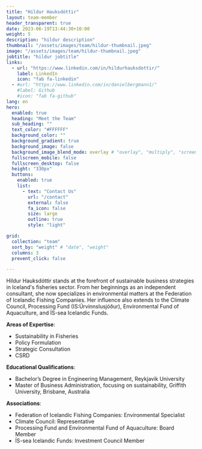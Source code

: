 ```yaml
---
title: "Hildur Hauksdóttir"
layout: team-member
header_transparent: true
date: 2023-06-19T13:44:30+10:00
weight: 5
description: "hildur description"
thumbnail: "/assets/images/team/hildur-thumbnail.jpeg"
image: "/assets/images/team/hildur-thumbnail.jpeg"
jobtitle: "hildur jobtitle"
links:
  - url: "https://www.linkedin.com/in/hildurhauksdottir/"
    label: LinkedIn
    icon: "fab fa-linkedin"
  - #url: "https://www.linkedin.com/in/danielbergmann1/"
    #label: Github
    #icon: "fab fa-github"
lang: en
hero:
  enabled: true
  heading: "Meet the Team"
  sub_heading: ""
  text_color: "#FFFFFF"
  background_color: ""
  background_gradient: true
  background_image: false
  background_image_blend_mode: overlay # "overlay", "multiply", "screen"
  fullscreen_mobile: false
  fullscreen_desktop: false
  height: "330px"
  buttons:
    enabled: true
    list:
      - text: "Contact Us"
        url: "/contact"
        external: false
        fa_icon: false
        size: large
        outline: true
        style: "light"

grid:
  collection: "team"
  sort_by: "weight" # "date", "weight"
  columns: 3
  prevent_click: false

---
```

Hildur Hauksdóttir stands at the forefront of sustainable business strategies in Iceland's fisheries sector. From her beginnings as an independent consultant, she now specializes in environmental matters at the Federation of Icelandic Fishing Companies. Her influence also extends to the Climate Council, Processing Fund (IS:Úrvinnslusjóður), Environmental Fund of Aquaculture, and ÍS-sea Icelandic Funds.

**Areas of Expertise**: 
- Sustainability in Fisheries
- Policy Formulation
- Strategic Consultation
- CSRD 

**Educational Qualifications**: 
- Bachelor’s Degree in Engineering Management, Reykjavik University
- Master of Business Administration, focusing on sustainability, Griffith University, Brisbane, Australia

**Associations**: 
- Federation of Icelandic Fishing Companies: Environmental Specialist
- Climate Council: Representative
- Processing Fund and Environmental Fund of Aquaculture: Board Member
- ÍS-sea Icelandic Funds: Investment Council Member

